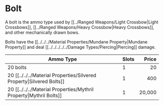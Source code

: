 # Bolt

A bolt is the ammo type used by [[../Ranged Weapons/Light Crossbow|Light Crossbows]], [[../Ranged Weapons/Heavy Crossbow|Heavy Crossbows]], and other mechanically drawn bows.

Bolts have the [[../../../Material Properties/Mundane Property|Mundane Property]] and deal [[../../../../../Damage Types/Piercing|Piercing]] damage.

| Ammo Type                                                             | Slots |  Price |
| --------------------------------------------------------------------- | ----- | -----: |
| 20 bolts                                                              | 1     |     20 |
| 20 [[../../../Material Properties/Silvered Property\|Silvered Bolts]] | 1     |    400 |
| 20 [[../../../Material Properties/Mythril Property\|Mythril Bolts]]   | 1     | 20,000 |
